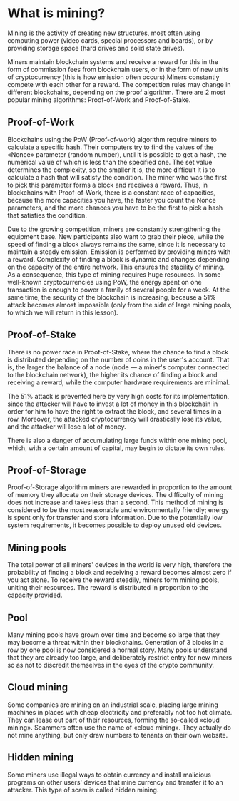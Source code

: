 # What is mining?

Mining is the activity of creating new structures, most often using computing power (video cards, special processors and boards), or by providing storage space (hard drives and solid state drives).

Miners maintain blockchain systems and receive a reward for this in the form of commission fees from blockchain users, or in the form of new units of cryptocurrency (this is how emission often occurs).Miners constantly compete with each other for a reward. The competition rules may change in different blockchains, depending on the proof algorithm. There are 2 most popular mining algorithms: Proof-of-Work and Proof-of-Stake.

## Proof-of-Work
Blockchains using the PoW (Proof-of-work) algorithm require miners to calculate a specific hash. Their computers try to find the values ​​of the «Nonce» parameter (random number), until it is possible to get a hash, the numerical value of which is less than the specified one. The set value determines the complexity, so the smaller it is, the more difficult it is to calculate a hash that will satisfy the condition. The miner who was the first to pick this parameter forms a block and receives a reward. Thus, in blockchains with Proof-of-Work, there is a constant race of capacities, because the more capacities you have, the faster you count the Nonce parameters, and the more chances you have to be the first to pick a hash that satisfies the condition.

Due to the growing competition, miners are constantly strengthening the equipment base. New participants also want to grab their piece, while the speed of finding a block always remains the same, since it is necessary to maintain a steady emission. Emission is performed by providing miners with a reward. Complexity of finding a block is dynamic and changes depending on the capacity of the entire network. This ensures the stability of mining. As a consequence, this type of mining requires huge resources. In some well-known cryptocurrencies using PoW, the energy spent on one transaction is enough to power a family of several people for a week. At the same time, the security of the blockchain is increasing, because a 51% attack becomes almost impossible (only from the side of large mining pools, to which we will return in this lesson).

## Proof-of-Stake
There is no power race in Proof-of-Stake, where the chance to find a block is distributed depending on the number of coins in the user's account. That is, the larger the balance of a node (node — a miner's computer connected to the blockchain network), the higher its chance of finding a block and receiving a reward, while the computer hardware requirements are minimal.

The 51% attack is prevented here by very high costs for its implementation, since the attacker will have to invest a lot of money in this blockchain in order for him to have the right to extract the block, and several times in a row. Moreover, the attacked cryptocurrency will drastically lose its value, and the attacker will lose a lot of money.

There is also a danger of accumulating large funds within one mining pool, which, with a certain amount of capital, may begin to dictate its own rules.

## Proof-of-Storage
Proof-of-Storage algorithm miners are rewarded in proportion to the amount of memory they allocate on their storage devices. The difficulty of mining does not increase and takes less than a second. This method of mining is considered to be the most reasonable and environmentally friendly; energy is spent only for transfer and store information. Due to the potentially low system requirements, it becomes possible to deploy unused old devices.

## Mining pools
The total power of all miners' devices in the world is very high, therefore the probability of finding a block and receiving a reward becomes almost zero if you act alone. To receive the reward steadily, miners form mining pools, uniting their resources. The reward is distributed in proportion to the capacity provided.

## Pool
Many mining pools have grown over time and become so large that they may become a threat within their blockchains. Generation of 3 blocks in a row by one pool is now considered a normal story. Many pools understand that they are already too large, and deliberately restrict entry for new miners so as not to discredit themselves in the eyes of the crypto community.

## Cloud mining
Some companies are mining on an industrial scale, placing large mining machines in places with cheap electricity and preferably not too hot climate. They can lease out part of their resources, forming the so-called «cloud mining». Scammers often use the name of «cloud mining». They actually do not mine anything, but only draw numbers to tenants on their own website.

## Hidden mining
Some miners use illegal ways to obtain currency and install malicious programs on other users' devices that mine currency and transfer it to an attacker. This type of scam is called hidden mining.

